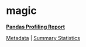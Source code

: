 # magic

[**Pandas Profiling Report**](../docs_sources/profile/magic.html)

[Metadata](metadata.yaml) | [Summary Statistics](summary_stats.csv)

